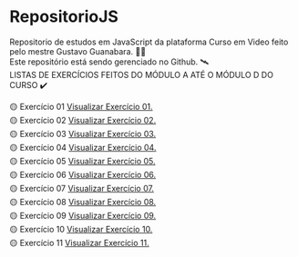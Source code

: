 # RepositorioJS
Repositorio de estudos em JavaScript da plataforma Curso em Video feito pelo mestre Gustavo Guanabara. 👨‍💻
<br>
Este repositório está sendo gerenciado no Github. 🛰️
<br>
LISTAS DE EXERCÍCIOS FEITOS DO MÓDULO A ATÉ O MÓDULO D DO CURSO ✔️
<br>

🟡 Exercício 01
<a href="https://miguelsantosdev.github.io/RepositorioJS/exercicios/ex001cev.html"> Visualizar Exercício 01.</a>
<br>
🟡 Exercício 02
<a href="https://miguelsantosdev.github.io/RepositorioJS/exercicios/ex002cev.html">Visualizar Exercício 02.</a>
<br>
🟡 Exercício 03
<a href="https://miguelsantosdev.github.io/RepositorioJS/exercicios/ex003cev.html">Visualizar Exercício 03.</a>
<br>
🟡 Exercício 04
<a href="https://miguelsantosdev.github.io/RepositorioJS/exercicios/ex004cev.html">Visualizar Exercício 04.</a>
<br>
🟡 Exercício 05
<a href="https://miguelsantosdev.github.io/RepositorioJS/exercicios/ex005cev.html">Visualizar Exercício 05.</a>
<br>
🟡 Exercício 06
<a href="https://miguelsantosdev.github.io/RepositorioJS/exercicios/aula10/ex006cev.html">Visualizar Exercício 06.</a>
<br>
🟡 Exercício 07
<a href="https://miguelsantosdev.github.io/RepositorioJS/exercicios/aula10/ex007cev.html">Visualizar Exercício 07.</a>
<br>
🟡 Exercício 08
<a href="https://miguelsantosdev.github.io/RepositorioJS/exercicios/aula11/ex010.html">Visualizar Exercício 08.</a>
<br>
🟡 Exercício 09
<a href="https://miguelsantosdev.github.io/RepositorioJS/exercicios/aula11/ex011cev.html">Visualizar Exercício 09.</a>
<br>
🟡 Exercício 10
<a href="https://miguelsantosdev.github.io/RepositorioJS/aula13ex/ex006cev.html">Visualizar Exercício 10.</a>
<br>
🟡 Exercício 11
<a href="https://miguelsantosdev.github.io/RepositorioJS/aula14ex/ex007cev.html">Visualizar Exercício 11.</a>
<br>
